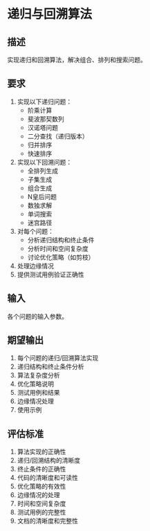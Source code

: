 # 递归与回溯算法

## 描述
实现递归和回溯算法，解决组合、排列和搜索问题。

## 要求
1. 实现以下递归问题：
   - 阶乘计算
   - 斐波那契数列
   - 汉诺塔问题
   - 二分查找（递归版本）
   - 归并排序
   - 快速排序
2. 实现以下回溯问题：
   - 全排列生成
   - 子集生成
   - 组合生成
   - N皇后问题
   - 数独求解
   - 单词搜索
   - 迷宫路径
3. 对每个问题：
   - 分析递归结构和终止条件
   - 分析时间和空间复杂度
   - 讨论优化策略（如剪枝）
4. 处理边缘情况
5. 提供测试用例验证正确性

## 输入
各个问题的输入参数。

## 期望输出
1. 每个问题的递归/回溯算法实现
2. 递归结构和终止条件分析
3. 算法复杂度分析
4. 优化策略说明
5. 测试用例和结果
6. 边缘情况处理
7. 使用示例

## 评估标准
1. 算法实现的正确性
2. 递归/回溯结构的清晰度
3. 终止条件的正确性
4. 代码的清晰度和可读性
5. 优化策略的有效性
6. 边缘情况的处理
7. 时间和空间复杂度
8. 测试用例的完整性
9. 文档的清晰度和完整性